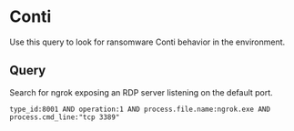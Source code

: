 # Conti

Use this query to look for ransomware Conti behavior in the environment.

## Query

Search for ngrok exposing an RDP server listening on the default port.

```
type_id:8001 AND operation:1 AND process.file.name:ngrok.exe AND process.cmd_line:"tcp 3389"
```
